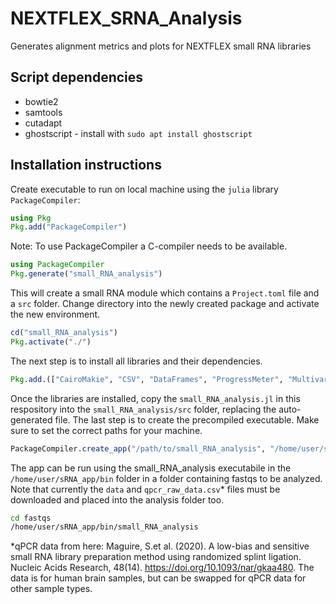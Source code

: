 # NEXTFLEX_SRNA_Analysis
Generates alignment metrics and plots for NEXTFLEX small RNA libraries

## Script dependencies
- bowtie2
- samtools
- cutadapt
- ghostscript - install with `sudo apt install ghostscript`

## Installation instructions

Create executable to run on local machine using the `julia` library `PackageCompiler`:

```julia
using Pkg
Pkg.add("PackageCompiler")
```
Note: To use PackageCompiler a C-compiler needs to be available.

```julia
using PackageCompiler
Pkg.generate("small_RNA_analysis")
```
This will create a small RNA module which contains a `Project.toml` file and a `src` folder.
Change directory into the newly created package and activate the new environment.

```julia
cd("small_RNA_analysis")
Pkg.activate("./")
```
The next step is to install all libraries and their dependencies.

```julia
Pkg.add.(["CairoMakie", "CSV", "DataFrames", "ProgressMeter", "MultivariateStats", "StatsBase", "StatsPlots", "Statistics", "MLBase", "GLM", "Measures", "GZip", "UMAP", "Clustering", "Distances", "PDFmerger"])
```
Once the libraries are installed, copy the `small_RNA_analysis.jl` in this respository into the `small_RNA_analysis/src` folder, replacing the auto-generated file.
The last step is to create the precompiled executable. Make sure to set the correct paths for your machine.

```julia
PackageCompiler.create_app("/path/to/small_RNA_analysis", "/home/user/sRNA_app", incremental=true, precompile_execution_file="/path/to/small_RNA_analysis/src/small_RNA_analysis.jl", include_lazy_artifacts=true)
```

The app can be run using the small_RNA_analysis executabile in the `/home/user/sRNA_app/bin` folder in a folder containing fastqs to be analyzed. Note that currently the `data` and `qpcr_raw_data.csv`* files must be downloaded and placed into the analysis folder too.

```bash
cd fastqs
/home/user/sRNA_app/bin/small_RNA_analysis
```

*qPCR data from here: Maguire, S.et al. (2020). A low-bias and sensitive small RNA library preparation method using randomized splint ligation. Nucleic Acids Research, 48(14). https://doi.org/10.1093/nar/gkaa480. The data is for human brain samples, but can be swapped for qPCR data for other sample types.
